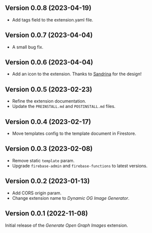 ## Version 0.0.8 (2023-04-19)

- Add tags field to the extension.yaml file.

## Version 0.0.7 (2023-04-04)

- A small bug fix.

## Version 0.0.6 (2023-04-04)

- Add an icon to the extension. Thanks to [Sandrina](https://sandrina.framer.website/) for the design!

## Version 0.0.5 (2023-02-23)

- Refine the extension documentation.
- Update the `PREINSTALL.md` and `POSTINSTALL.md` files.

## Version 0.0.4 (2023-02-17)

- Move templates config to the template document in Firestore.

## Version 0.0.3 (2023-02-08)

- Remove static `template` param.
- Upgrade `firebase-admin` and `firebase-functions` to latest versions.

## Version 0.0.2 (2023-01-13)

- Add CORS origin param.
- Change extension name to _Dynamic OG Image Generator_.

## Version 0.0.1 (2022-11-08)

Initial release of the _Generate Open Graph Images_ extension.
